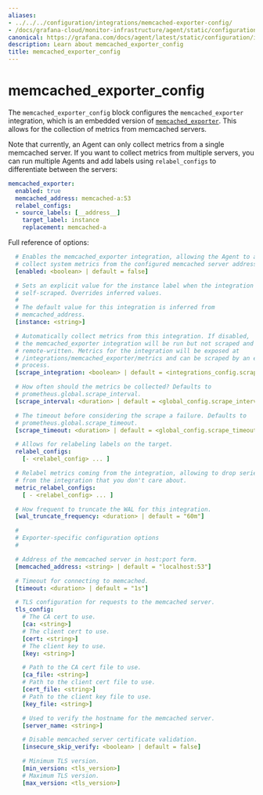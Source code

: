```yaml
---
aliases:
- ../../../configuration/integrations/memcached-exporter-config/
- /docs/grafana-cloud/monitor-infrastructure/agent/static/configuration/integrations/memcached-exporter-config/
canonical: https://grafana.com/docs/agent/latest/static/configuration/integrations/memcached-exporter-config/
description: Learn about memcached_exporter_config
title: memcached_exporter_config
---
```


# memcached_exporter_config

The `memcached_exporter_config` block configures the `memcached_exporter`
integration, which is an embedded version of
[`memcached_exporter`](https://github.com/prometheus/memcached_exporter). This
allows for the collection of metrics from memcached servers.

Note that currently, an Agent can only collect metrics from a single memcached
server. If you want to collect metrics from multiple servers, you can run
multiple Agents and add labels using `relabel_configs` to differentiate between
the servers:

```yaml
memcached_exporter:
  enabled: true
  memcached_address: memcached-a:53
  relabel_configs:
  - source_labels: [__address__]
    target_label: instance
    replacement: memcached-a
```

Full reference of options:

```yaml
  # Enables the memcached_exporter integration, allowing the Agent to automatically
  # collect system metrics from the configured memcached server address
  [enabled: <boolean> | default = false]

  # Sets an explicit value for the instance label when the integration is
  # self-scraped. Overrides inferred values.
  #
  # The default value for this integration is inferred from
  # memcached_address.
  [instance: <string>]

  # Automatically collect metrics from this integration. If disabled,
  # the memcached_exporter integration will be run but not scraped and thus not
  # remote-written. Metrics for the integration will be exposed at
  # /integrations/memcached_exporter/metrics and can be scraped by an external
  # process.
  [scrape_integration: <boolean> | default = <integrations_config.scrape_integrations>]

  # How often should the metrics be collected? Defaults to
  # prometheus.global.scrape_interval.
  [scrape_interval: <duration> | default = <global_config.scrape_interval>]

  # The timeout before considering the scrape a failure. Defaults to
  # prometheus.global.scrape_timeout.
  [scrape_timeout: <duration> | default = <global_config.scrape_timeout>]

  # Allows for relabeling labels on the target.
  relabel_configs:
    [- <relabel_config> ... ]

  # Relabel metrics coming from the integration, allowing to drop series
  # from the integration that you don't care about.
  metric_relabel_configs:
    [ - <relabel_config> ... ]

  # How frequent to truncate the WAL for this integration.
  [wal_truncate_frequency: <duration> | default = "60m"]

  #
  # Exporter-specific configuration options
  #

  # Address of the memcached server in host:port form.
  [memcached_address: <string> | default = "localhost:53"]

  # Timeout for connecting to memcached.
  [timeout: <duration> | default = "1s"]

  # TLS configuration for requests to the memcached server.
  tls_config:
    # The CA cert to use.
    [ca: <string>]
    # The client cert to use.
    [cert: <string>]
    # The client key to use.
    [key: <string>]

    # Path to the CA cert file to use.
    [ca_file: <string>]
    # Path to the client cert file to use.
    [cert_file: <string>]
    # Path to the client key file to use.
    [key_file: <string>]

    # Used to verify the hostname for the memcached server.
    [server_name: <string>]

    # Disable memcached server certificate validation.
    [insecure_skip_verify: <boolean> | default = false]

    # Minimum TLS version.
    [min_version: <tls_version>]
    # Maximum TLS version.
    [max_version: <tls_version>]
```
